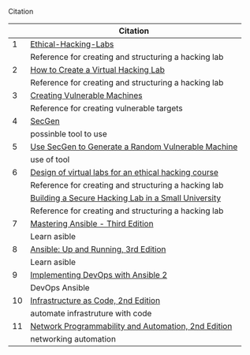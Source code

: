 Citation

|  |   Citation	|   
|  ---  |---	|
|  1     |	 [Ethical-Hacking-Labs]([https://www.stationx.net/how-to-create-a-virtual-hacking-lab/](https://github.com/Samsar4/Ethical-Hacking-Labs/tree/master))   
|       |	 Reference for creating and structuring a hacking lab   |
|   2    |	[How to Create a Virtual Hacking Lab](https://www.stationx.net/how-to-create-a-virtual-hacking-lab/)    |
|       |	 Reference for creating and structuring a hacking lab   |
| 3    | [Creating Vulnerable Machines](https://kavigihan.medium.com/creating-vulnerable-machines-beginner-guide-fbddc835949d)|
|     | Reference for creating vulnerable targets |
|  4   | [SecGen](https://github.com/cliffe/SecGen/) |
|     | possinble tool to use |
|   5  | [Use SecGen to Generate a Random Vulnerable Machine](https://null-byte.wonderhowto.com/how-to/use-secgen-generate-random-vulnerable-machine-0179567/) |
|     | use of tool |
|  6 	|  [Design of virtual labs for an ethical hacking course]([https://dl.acm.org/toc/jcsc/2020/35/6](https://dl-acm-org.cobalt.champlain.edu/doi/10.5555/3417608.3417611))| 
|   	| Reference for creating and structuring a hacking lab  	|   	
|    	| [Building a Secure Hacking Lab in a Small University](https://dl-acm-org.cobalt.champlain.edu/doi/10.1145/3059009.3072982) 	|   	
|   	| Reference for creating and structuring a hacking lab 	| 
|  7 	| [Mastering Ansible - Third Edition](https://learning.oreilly.com/library/view/mastering-ansible/9781789951547/) 	| 
|   	| Learn asible 	| 
|  8 	| [Ansible: Up and Running, 3rd Edition](https://learning.oreilly.com/library/view/ansible-up-and/9781098109141/) 	| 
|   	|  Learn asible 	| 
|   9	| [Implementing DevOps with Ansible 2](https://learning.oreilly.com/library/view/implementing-devops-with/9781787120532/) 	| 
|   	|  DevOps Ansible	| 
|  10 	| [Infrastructure as Code, 2nd Edition](https://learning.oreilly.com/library/view/infrastructure-as-code/9781098114664/) 	| 
|   	| automate infrastruture with code 	| 
|   11	|  [Network Programmability and Automation, 2nd Edition](https://learning.oreilly.com/library/view/network-programmability-and/9781098110826/)	| 
|   	| networking automation 	| 
